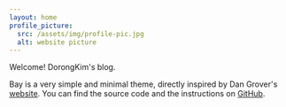 ```yaml
---
layout: home
profile_picture:
  src: /assets/img/profile-pic.jpg
  alt: website picture
---
```


<p>
  Welcome! DorongKim's blog.
  
</p>

<p>
  Bay is a very simple and minimal theme, directly inspired by Dan Grover's <a href="http://dangrover.com">website</a>.
  You can find the source code and the instructions on <a href="https://github.com/eliottvincent/bay">GitHub</a>.
</p>

